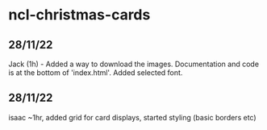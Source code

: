 # ncl-christmas-cards

## 28/11/22
Jack (1h) - Added a way to download the images. Documentation and code is at the bottom of 'index.html'. Added selected font.


## 28/11/22
isaac ~1hr, added grid for card displays, started styling (basic borders etc)

